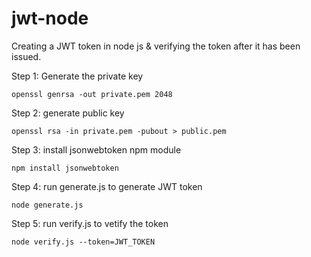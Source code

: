 # jwt-node
Creating a JWT token in node js &amp; verifying the token after it has been issued.

Step 1: Generate the private key

    openssl genrsa -out private.pem 2048

Step 2: generate public key

    openssl rsa -in private.pem -pubout > public.pem

Step 3: install jsonwebtoken npm module

    npm install jsonwebtoken

Step 4: run generate.js to generate JWT token

    node generate.js

Step 5: run verify.js to vetify the token

    node verify.js --token=JWT_TOKEN
